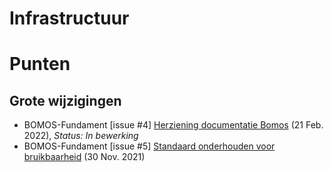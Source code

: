 # Infrastructuur
# Punten

## Grote wijzigingen
* BOMOS-Fundament [issue #4] [Herziening documentatie Bomos](https://github.com/Logius-standaarden/BOMOS-Fundament/issues/4) (21 Feb. 2022), _Status: In bewerking_
* BOMOS-Fundament [issue #5] [Standaard onderhouden voor bruikbaarheid](https://github.com/Logius-standaarden/BOMOS-Fundament/issues/5) (30 Nov. 2021)
